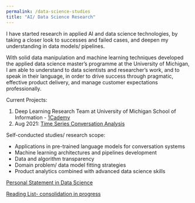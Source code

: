 ```yaml
---
permalink: /data-science-studies
title: "AI/ Data Science Research"
---
```

I have started research in applied AI and data science technologies, by taking a closer look to successes and failed cases, and deepen my understanding in data models/ pipelines.

With solid data manipulation and machine learning techniques developed the applied data science master’s programme at the University of Michigan, I am able to understand to data scientists and researcher’s work, and to speak in their language, in order to drive success through pragmatic, effective product delivery, and manage customer expectations professionally.

Current Projects: 
1. Deep Learning Research Team at University of Michigan School of Information - [1Cademy](https://1cademy.com/)
2. Aug 2021: [Time Series Conversation Analysis](https://github.com/treize-khushrenada/Conversation-Sentiment-Analysis-with-Time-Series-Data/blob/main/code/ironhack_DA_slack_sentiment_mdoels.ipynb)

Self-conducted studies/ research scope:
- Applications in pre-trained language models for conversation systems
- Machine learning architectures and pipelines development
- Data and algorithm transparency
- Domain problem/ data model fitting strategies
- Product analytics combined with advanced data science skills 

[Personal Statement in Data Science](https://docs.google.com/document/d/1RFOikLoy9FHzH5Oez7bbI7DqoPAjQU2XVwh6Y7uh7kM/edit?usp=sharing)

[Reading List- consolidation in progress](https://raindrop.io/arthurckw/whitebox-19725136)
